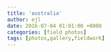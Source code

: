 ```yaml
---
title: 'australia'
author: ejl
date: 2016-07-04 01:01:00 +0800
categories: [field photos]
tags: [photos,gallery,fieldwork]
---
```

